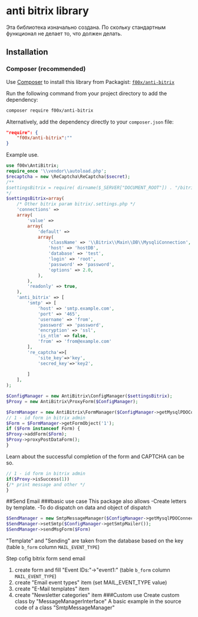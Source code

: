 # anti bitrix library
Эта библиотека изначально создана. По скольку стандартным функционал не делает то, что должен делать.
## Installation

### Composer (recommended)

Use [Composer](https://getcomposer.org) to install this library from Packagist:
[`f00x/anti-bitrix`](https://packagist.org/packages/google/recaptcha)

Run the following command from your project directory to add the dependency:

```sh
composer require f00x/anti-bitrix 
```

Alternatively, add the dependency directly to your `composer.json` file:

```json
"require": {
    "f00x/anti-bitrix":""
}
```
Example use.

```php
use f00x\AntiBitrix;
require_once '\\vendor\\autoload.php';
$recaptcha = new \ReCaptcha\ReCaptcha($secret);
/**
$settingsBitrix = require( dirname($_SERVER["DOCUMENT_ROOT"]) . "/bitrix/.settings.php" );
*/
$settingsBitrix=array(
    /* Other bitrix param bitrix/.settings.php */
    'connections' =>
    array(
        'value' =>
        array(
            'default' =>
            array(
                'className' => '\\Bitrix\\Main\\DB\\MysqliConnection',
                'host' => 'hostDB',
                'database' => 'test',
                'login' => 'root',
                'password' => 'password',
                'options' => 2.0,
            ),
        ),
        'readonly' => true,
    ),
    'anti_bitrix' => [
        'smtp' => [
            'host' => 'smtp.example.com',
            'port' => '465',
            'username' => 'from',
            'password' => 'password',
            'encryption' => 'ssl',
            'is_ntlm' => false,
            'from' => 'from@example.com'
        ],
        're_captcha'=>[
            'site_key'=>'key',
            'secred_key'=>'key2',
            
        ]
    ],
);

$ConfigManager = new AntiBitrix\ConfigManager($settingsBitrix);
$Proxy = new AntiBitrix\ProxyForm($ConfigManager);

$FormManager = new AntiBitrix\FormManager($ConfigManager->getMysqlPDOConnect());
// 1 - id form in bitrix admin
$Form = $FormManager->getFormObject('1');
if ($Form instanceof Form) {
$Proxy->addForm($Form);
$Proxy->proxyPostDataForm();
}
```
Learn about the successful completion of the form and CAPTCHA can be so.
```php
// 1 - id form in bitrix admin
if($Proxy->isSuccess(1))
{/* print message and other */
}
```
##Send Email
###basic use case
This package also allows 
-Create letters by template.
-To do dispatch on data and object of dispatch

```php
$SendManager = new SmtpMessageManager($ConfigManager->getMysqlPDOConnect());
$SendManager->setSmtp($ConfigManager->getSmtpMailer());
$SendManager->sendMsgForm($Form)
```
"Template" and "Sending" are taken from the database based on the key (table `b_form` column `MAIL_EVENT_TYPE`)  

Step cofig bitrix form send email
1) create form and fill  "Event IDs:"->"event1:" (table `b_form` column `MAIL_EVENT_TYPE`)
2) create "Email event types" item (set MAIL_EVENT_TYPE value)
3) create "E-Mail templates" item
4) create "Newsletter categories" item
###Custom use
Create custom class by  "MessageManagerInterface"
A basic example in the source code of a class "SmtpMessageManager"






